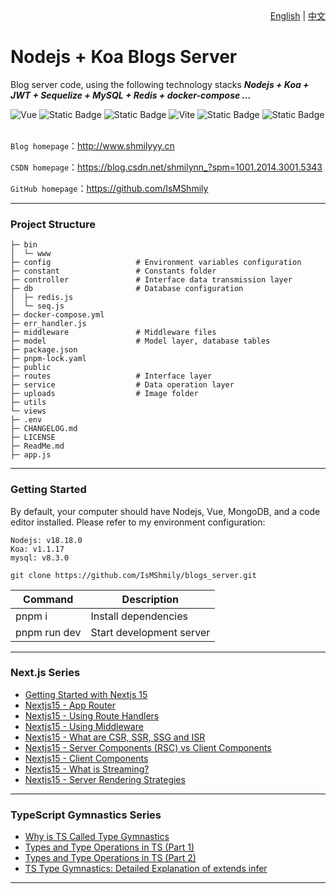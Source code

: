 <div align="right">
  <a href="ReadMe.md">English</a> | <a href="ReadMe.cn.md">中文</a>
</div>

# Nodejs + Koa Blogs Server

Blog server code, using the following technology stacks **_Nodejs + Koa + JWT + Sequelize + MySQL + Redis + docker-compose ..._**

<div >
  <img alt="Vue" src="https://img.shields.io/badge/-nodejs-%23000000?style=flat-square&logo=nodedotjs" />
  <img alt="Static Badge" src="https://img.shields.io/badge/-koa-000?style=flat-square&logo=koa">
  <img alt="Static Badge" src="https://img.shields.io/badge/-mysql-%23000?style=flat-square&logo=mysql">
  <img alt="Vite" src="https://img.shields.io/badge/-redis-%23000000?style=flat-square&logo=redis" />
  <img alt="Static Badge" src="https://img.shields.io/badge/-sequelize-000?style=flat-square&logo=sequelize">
  <img alt="Static Badge" src="https://img.shields.io/badge/-docker-000?style=flat-square&logo=docker">
</div>
<br/>

`Blog homepage`：<a>http://www.shmilyyy.cn</a>

`CSDN homepage`：<a>https://blog.csdn.net/shmilynn_?spm=1001.2014.3001.5343</a>

`GitHub homepage`：<a>https://github.com/IsMShmily</a>

---

### Project Structure

```
├─ bin
│  └─ www
├─ config                   # Environment variables configuration
├─ constant                 # Constants folder
├─ controller               # Interface data transmission layer
├─ db                       # Database configuration
│  ├─ redis.js
│  └─ seq.js
├─ docker-compose.yml
├─ err_handler.js
├─ middleware               # Middleware files
├─ model                    # Model layer, database tables
├─ package.json
├─ pnpm-lock.yaml
├─ public
├─ routes                   # Interface layer
├─ service                  # Data operation layer
├─ uploads                  # Image folder
├─ utils
└─ views
├─ .env
├─ CHANGELOG.md
├─ LICENSE
├─ ReadMe.md
├─ app.js
```

---

### Getting Started

By default, your computer should have Nodejs, Vue, MongoDB, and a code editor installed. Please refer to my environment configuration:

```
Nodejs: v18.18.0
Koa: v1.1.17
mysql: v8.3.0
```

```
git clone https://github.com/IsMShmily/blogs_server.git
```

| Command      | Description               |
| ------------ | ------------------------- |
| pnpm i       | Install dependencies      |
| pnpm run dev | Start development server  |

---

### Next.js Series

- [Getting Started with Nextjs 15](https://blog.csdn.net/shmilynn_/article/details/137891060?spm=1001.2014.3001.5502)
- [Nextjs15 - App Router](https://blog.csdn.net/shmilynn_/article/details/137904724?spm=1001.2014.3001.5502)
- [Nextjs15 - Using Route Handlers](https://blog.csdn.net/shmilynn_/article/details/146515380?spm=1001.2014.3001.5501)
- [Nextjs15 - Using Middleware](https://blog.csdn.net/shmilynn_/article/details/146543636?spm=1001.2014.3001.5501)
- [Nextjs15 - What are CSR, SSR, SSG and ISR](https://blog.csdn.net/shmilynn_/article/details/146544013?spm=1001.2014.3001.5501)
- [Nextjs15 - Server Components (RSC) vs Client Components](https://blog.csdn.net/shmilynn_/article/details/146572565?spm=1001.2014.3001.5501)
- [Nextjs15 - Client Components](https://blog.csdn.net/shmilynn_/article/details/146582184?spm=1001.2014.3001.5501)
- [Nextjs15 - What is Streaming?](https://blog.csdn.net/shmilynn_/article/details/146582094?spm=1001.2014.3001.5501)
- [Nextjs15 - Server Rendering Strategies](https://blog.csdn.net/shmilynn_/article/details/146582209?spm=1001.2014.3001.5501)

---

### TypeScript Gymnastics Series

- [Why is TS Called Type Gymnastics](https://blog.csdn.net/shmilynn_/article/details/137981157?spm=1001.2014.3001.5502)
- [Types and Type Operations in TS (Part 1)](https://blog.csdn.net/shmilynn_/article/details/137996269?spm=1001.2014.3001.5502)
- [Types and Type Operations in TS (Part 2)](https://blog.csdn.net/shmilynn_/article/details/138050067?spm=1001.2014.3001.55022)
- [TS Type Gymnastics: Detailed Explanation of extends infer](https://blog.csdn.net/shmilynn_/article/details/138072708?spm=1001.2014.3001.5502)

---